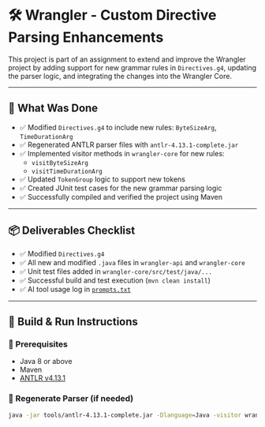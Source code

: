 # 🛠️ Wrangler - Custom Directive Parsing Enhancements

This project is part of an assignment to extend and improve the Wrangler project by adding support for new grammar rules in `Directives.g4`, updating the parser logic, and integrating the changes into the Wrangler Core.

---

## 🚀 What Was Done

- ✅ Modified `Directives.g4` to include new rules: `ByteSizeArg`, `TimeDurationArg`
- ✅ Regenerated ANTLR parser files with `antlr-4.13.1-complete.jar`
- ✅ Implemented visitor methods in `wrangler-core` for new rules:
  - `visitByteSizeArg`
  - `visitTimeDurationArg`
- ✅ Updated `TokenGroup` logic to support new tokens
- ✅ Created JUnit test cases for the new grammar parsing logic
- ✅ Successfully compiled and verified the project using Maven

---

## 📦 Deliverables Checklist

- ✅ Modified `Directives.g4`
- ✅ All new and modified `.java` files in `wrangler-api` and `wrangler-core`
- ✅ Unit test files added in `wrangler-core/src/test/java/...`
- ✅ Successful build and test execution (`mvn clean install`)
- ✅ AI tool usage log in [`prompts.txt`](./prompts.txt)

---

## 🧪 Build & Run Instructions

### 🔧 Prerequisites
- Java 8 or above
- Maven
- [ANTLR v4.13.1](https://www.antlr.org/download.html)

### 🔁 Regenerate Parser (if needed)

```bash
java -jar tools/antlr-4.13.1-complete.jar -Dlanguage=Java -visitor wrangler-core/src/main/antlr4/io/cdap/wrangler/parser/Directives.g4 -o wrangler-core/src/main/java/io/cdap/wrangler/parser/gen
